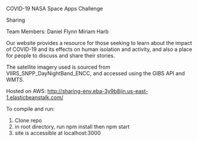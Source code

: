 COVID-19 NASA Space Apps Challenge

Sharing

Team Members:
Daniel Flynn
Miriam Harb

Our website provides a resource for those seeking to learn about the impact of COVID-19 and its effects on human isolation and activity, and also a place for people to discuss and share their stories.

The satellite imagery used is sourced from VIIRS_SNPP_DayNightBand_ENCC, and accessed using the GIBS API and WMTS.

Hosted on AWS:
http://sharing-env.eba-3y9b8ijn.us-east-1.elasticbeanstalk.com/

To compile and run:
1. Clone repo
2. in root directory, run npm install then npm start
3. site is accessible at localhost:3000
